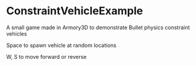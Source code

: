 # ConstraintVehicleExample
A small game made in Armory3D to demonstrate Bullet physics constraint vehicles

Space to spawn vehicle at random locations

W, S to move forward or reverse
